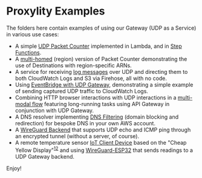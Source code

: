 # Proxylity Examples

The folders here contain examples of using our Gateway (UDP as a Service) in various use cases: 

* A simple [UDP Packet Counter](packet-counter) implemented in Lambda, and in [Step Functions](packet-counter-sfn).
* A [multi-homed](packet-counter-multi-region) (region) version of Packet Counter demonstrating the use of Destinations with region-specific ARNs.
* A service for receiving [log messages](syslog) over UDP and directing them to both CloudWatch Logs and S3 via Firehose, all with no code.
* Using [EventBridge with UDP Gateway](event-bridge), demonstrating a simple example of sending captured UDP traffic to CloudWatch Logs.  
* Combining HTTP browser interactions with UDP interactions in a [multi-modal flow](multi-modal) featuring long-running tasks using API Gateway in conjunction with UDP Gateway.
* A DNS resolver implementing [DNS Filtering](dns-filter) (domain blocking and redirection) for bespoke DNS in your own AWS account.
* A [WireGuard Backend](./wireguard-echo/readme.md) that supports UDP echo and ICMP ping through an encrypted tunnel (without a server, of course).
* A remote temperature sensor [IoT Client Device](./wireguard-iot-device/README.md) based on the "Cheap Yellow Display"<sup>[1](https://github.com/witnessmenow/ESP32-Cheap-Yellow-Display)[2](https://randomnerdtutorials.com/cheap-yellow-display-esp32-2432s028r/)</sup> and using [WireGuard-ESP32](https://github.com/ciniml/WireGuard-ESP32-Arduino) that sends readings to a UDP Gateway backend.

Enjoy!
